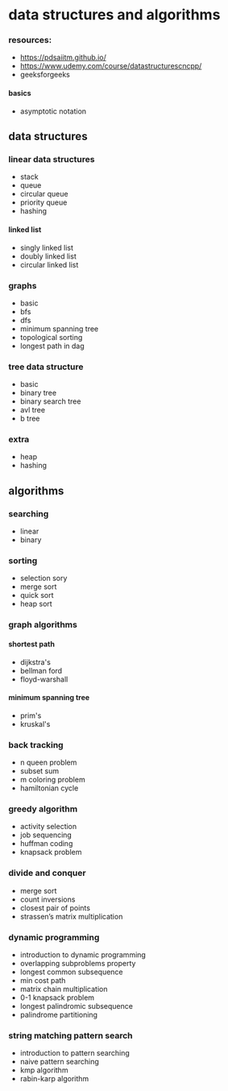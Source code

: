 # data structures and algorithms

### resources:
- https://pdsaiitm.github.io/
- https://www.udemy.com/course/datastructurescncpp/
- geeksforgeeks

#### basics
- asymptotic notation 

## data structures

### linear data structures 
- stack
- queue
- circular queue
- priority queue
- hashing
 
 #### linked list
- singly linked list
- doubly linked list
- circular linked list

### graphs
- basic
- bfs
- dfs
- minimum spanning tree
- topological sorting
- longest path in dag

### tree data structure
- basic
- binary tree
- binary search tree
- avl tree
- b tree

### extra
- heap
- hashing

## algorithms
 
 ### searching 
 - linear
 - binary
 
 ### sorting 
 - selection sory
 - merge sort
 - quick sort
 - heap sort
 
### graph algorithms
 
#### shortest path
- dijkstra's
- bellman ford
- floyd-warshall

#### minimum spanning tree
- prim's
- kruskal's

### back tracking 
- n queen problem
- subset sum
- m coloring problem
- hamiltonian cycle

### greedy algorithm
- activity selection
- job sequencing
- huffman coding 
- knapsack problem

### divide and conquer
- merge sort
- count inversions
- closest pair of points
- strassen’s matrix multiplication

### dynamic programming
- introduction to dynamic programming
- overlapping subproblems property
- longest common subsequence
- min cost path
- matrix chain multiplication
- 0-1 knapsack problem
- longest palindromic subsequence
- palindrome partitioning

### string matching pattern search
- introduction to pattern searching
- naive pattern searching
- kmp algorithm
- rabin-karp algorithm
